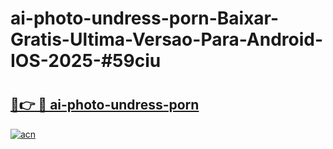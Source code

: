 # ai-photo-undress-porn-Baixar-Gratis-Ultima-Versao-Para-Android-IOS-2025-#59ciu

# <h2><a href="https://ainizakaria.my?title=ai-photo-undress-porn&ref=24M">🔗👉 🔴 ai-photo-undress-porn</a></h2>

[![acn](https://github.com/user-attachments/assets/0f9c940e-d8b0-45ae-aac7-cd30a18b3e1c)](https://ainizakaria.my?title=ai-photo-undress-porn&ref=24M)

